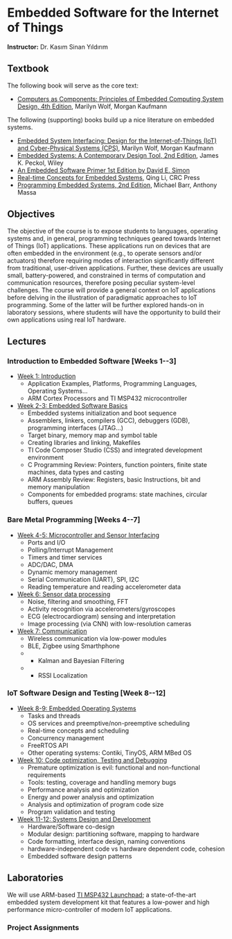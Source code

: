 # Embedded Software for the Internet of Things
**Instructor:** Dr. Kasım Sinan Yıldırım  

## Textbook

The following book will serve as the core text:
- [Computers as Components: Principles of Embedded Computing System Design, 4th Edition](https://www.elsevier.com/books/computers-as-components/wolf/978-0-12-805387-4), Marilyn Wolf, Morgan Kaufmann  

The following (supporting) books build up a nice literature on embedded systems. 
- [Embedded System Interfacing: Design for the Internet-of-Things (IoT) and Cyber-Physical Systems (CPS)](https://www.elsevier.com/books/embedded-system-interfacing/wolf/978-0-12-817402-9), Marilyn Wolf, Morgan Kaufmann  
- [Embedded Systems: A Contemporary Design Tool, 2nd Edition](https://www.wiley.com/en-it/Embedded+Systems:+A+Contemporary+Design+Tool,+2nd+Edition-p-9781119457558), James K. Peckol, Wiley
- [An Embedded Software Primer 1st Edition by David E. Simon](https://www.amazon.com/Embedded-Software-Primer-David-Simon/dp/020161569X)
- [Real-time Concepts for Embedded Systems](https://www.crcpress.com/Real-Time-Concepts-for-Embedded-Systems/Li-Yao/p/book/9781578201242), Qing Li, CRC Press
- [Programming Embedded Systems, 2nd Edition](https://proquest.safaribooksonline.com/book/programming/0596009836), Michael Barr, Anthony Massa 

## Objectives
The objective of the course is to expose students to languages, operating systems and, in general, programming techniques geared towards Internet of Things (IoT) applications. These applications run on devices that are often embedded in the environment (e.g., to operate sensors and/or actuators) therefore requiring modes of interaction significantly different from traditional, user-driven applications. Further, these devices are usually small, battery-powered, and constrained in terms of computation and communication resources, therefore posing peculiar system-level challenges. The course will provide a general context on IoT applications before delving in the illustration of paradigmatic approaches to IoT programming. Some of the latter will be further explored hands-on in laboratory sessions, where students will have the opportunity to build their own applications using real IoT hardware.

## Lectures

### Introduction to Embedded Software [Weeks 1--3]

- [Week 1: Introduction](.) 
  - Application Examples, Platforms, Programming Languages, Operating Systems...
  - ARM Cortex Processors and TI MSP432 microcontroller
- [Week 2-3: Embedded Software Basics](.)
  - Embedded systems initialization and boot sequence
  - Assemblers, linkers, compilers (GCC), debuggers (GDB), programming interfaces (JTAG...) 
  - Target binary, memory map and symbol table
  - Creating libraries and linking, Makefiles
  - TI Code Composer Studio (CSS) and integrated development environment
  - C Programming Review: Pointers, function pointers, finite state machines, data types and casting
  - ARM Assembly Review: Registers, basic Instructions, bit and memory manipulation
  - Components for embedded programs: state machines, circular buffers, queues
  
### Bare Metal Programming [Weeks 4--7]

- [Week 4-5: Microcontroller and Sensor Interfacing](.)
  - Ports and I/O  
  - Polling/Interrupt Management
  - Timers and timer services
  - ADC/DAC, DMA 
  - Dynamic memory management
  - Serial Communication (UART), SPI, I2C   
  - Reading temperature and reading accelerometer data
- [Week 6: Sensor data processing](.)  
  - Noise, filtering and smoothing, FFT
  - Activity recognition via accelerometers/gyroscopes 
  - ECG (electrocardiogram) sensing and interpretation
  - Image processing (via CNN) with low-resolution cameras
- [Week 7: Communication](.)    
  - Wireless communication via low-power modules
  - BLE, Zigbee using Smarthphone
  - * Kalman and Bayesian Filtering
  - * RSSI Localization 
  
### IoT Software Design and Testing [Week 8--12]

- [Week 8-9: Embedded Operating Systems](.)
  - Tasks and threads
  - OS services and preemptive/non-preemptive scheduling
  - Real-time concepts and scheduling
  - Concurrency management
  - FreeRTOS API 
  - Other operating systems: Contiki, TinyOS, ARM MBed OS
- [Week 10: Code optimization, Testing and Debugging](.)  
  - Premature optimization is evil: functional and non-functional requirements
  - Tools: testing, coverage and handling memory bugs
  - Performance analysis and optimization
  - Energy and power analysis and optimization
  - Analysis and optimization of program code size
  - Program validation and testing
- [Week 11-12: Systems Design and Development](.)
  - Hardware/Software co-design
  - Modular design: partitioning software, mapping to hardware
  - Code formatting, interface design, naming conventions
  - hardware-independent code vs hardware dependent code, cohesion
  - Embedded software design patterns

  
## Laboratories

We will use ARM-based [TI MSP432 Launchpad](http://www.ti.com/tool/MSP-EXP432P401R?DCMP=ep-mcu-msp-432-en&HQS=beginmsp432launchpad#1); a state-of-the-art embedded system development kit that features a low-power and high performance micro-controller of modern IoT applications.

### Project Assignments
